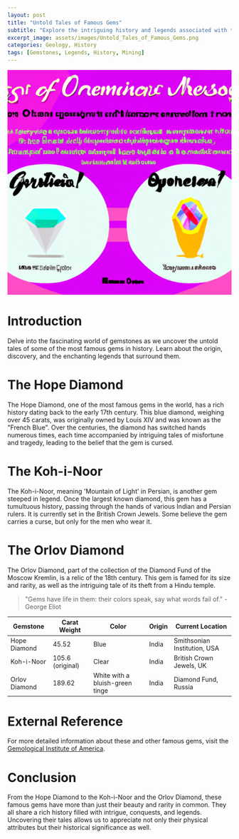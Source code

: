 ```yaml
---
layout: post
title: "Untold Tales of Famous Gems"
subtitle: "Explore the intriguing history and legends associated with the world's most renowned gemstones."
excerpt_image: assets/images/Untold_Tales_of_Famous_Gems.png
categories: Geology, History
tags: [Gemstones, Legends, History, Mining]
---
```

![banner](assets/images/Untold_Tales_of_Famous_Gems.png)

# Introduction
Delve into the fascinating world of gemstones as we uncover the untold tales of some of the most famous gems in history. Learn about the origin, discovery, and the enchanting legends that surround them.

# The Hope Diamond
The Hope Diamond, one of the most famous gems in the world, has a rich history dating back to the early 17th century. This blue diamond, weighing over 45 carats, was originally owned by Louis XIV and was known as the "French Blue". Over the centuries, the diamond has switched hands numerous times, each time accompanied by intriguing tales of misfortune and tragedy, leading to the belief that the gem is cursed.

# The Koh-i-Noor
The Koh-i-Noor, meaning 'Mountain of Light' in Persian, is another gem steeped in legend. Once the largest known diamond, this gem has a tumultuous history, passing through the hands of various Indian and Persian rulers. It is currently set in the British Crown Jewels. Some believe the gem carries a curse, but only for the men who wear it.

# The Orlov Diamond
The Orlov Diamond, part of the collection of the Diamond Fund of the Moscow Kremlin, is a relic of the 18th century. This gem is famed for its size and rarity, as well as the intriguing tale of its theft from a Hindu temple.

> "Gems have life in them: their colors speak, say what words fail of." - George Eliot

| Gemstone | Carat Weight | Color | Origin | Current Location |
| --- | --- | --- | --- | --- |
| Hope Diamond | 45.52 | Blue | India | Smithsonian Institution, USA |
| Koh-i-Noor | 105.6 (original) | Clear | India | British Crown Jewels, UK |
| Orlov Diamond | 189.62 | White with a bluish-green tinge | India | Diamond Fund, Russia |

# External Reference
For more detailed information about these and other famous gems, visit the [Gemological Institute of America](https://www.gia.edu/).

# Conclusion
From the Hope Diamond to the Koh-i-Noor and the Orlov Diamond, these famous gems have more than just their beauty and rarity in common. They all share a rich history filled with intrigue, conquests, and legends. Uncovering their tales allows us to appreciate not only their physical attributes but their historical significance as well.